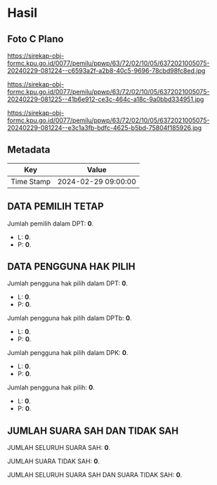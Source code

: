 # Hasil

## Foto C Plano

https://sirekap-obj-formc.kpu.go.id/0077/pemilu/ppwp/63/72/02/10/05/6372021005075-20240229-081224--c6593a2f-a2b8-40c5-9696-78cbd98fc8ed.jpg

https://sirekap-obj-formc.kpu.go.id/0077/pemilu/ppwp/63/72/02/10/05/6372021005075-20240229-081225--41b6e912-ce3c-464c-a18c-9a0bbd334951.jpg

https://sirekap-obj-formc.kpu.go.id/0077/pemilu/ppwp/63/72/02/10/05/6372021005075-20240229-081224--e3c1a3fb-bdfc-4625-b5bd-75804f185926.jpg


## Metadata

| Key        | Value               |
| ---------- | ------------------- |
| Time Stamp | 2024-02-29 09:00:00 |


## DATA PEMILIH TETAP

Jumlah pemilih dalam DPT: **0**.
 * L: **0**.
 * P: **0**.

## DATA PENGGUNA HAK PILIH

Jumlah pengguna hak pilih dalam DPT: **0**.
 * L: **0**.
 * P: **0**.

Jumlah pengguna hak pilih dalam DPTb: **0**.
 * L: **0**.
 * P: **0**.

Jumlah pengguna hak pilih dalam DPK: **0**.
 * L: **0**.
 * P: **0**.

Jumlah pengguna hak pilih: **0**.
 * L: **0**.
 * P: **0**.

## JUMLAH SUARA SAH DAN TIDAK SAH

JUMLAH SELURUH SUARA SAH: **0**.

JUMLAH SUARA TIDAK SAH: **0**.

JUMLAH SELURUH SUARA SAH DAN SUARA TIDAK SAH: **0**.



